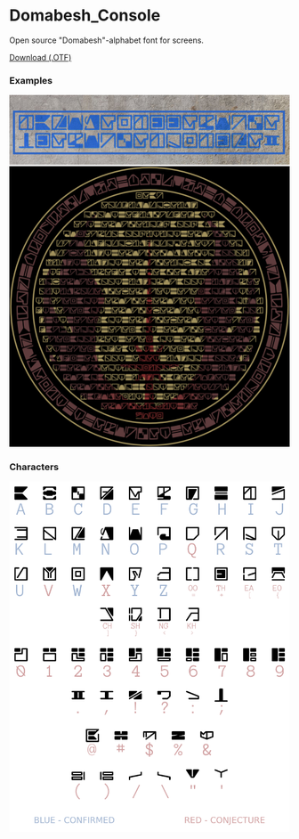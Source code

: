 # Domabesh_Console
Open source "Domabesh"-alphabet font for screens.

[Download (.OTF)](https://github.com/AurekFonts/Domabesh_Console/raw/master/Domabesh_Console_beta.otf)

### Examples
![Domabesh_Console example image](https://github.com/AurekFonts/Domabesh_Console/blob/master/IAmOne.png?raw=true)
![Domabesh_Console example image](https://github.com/AurekFonts/Domabesh_Console/blob/master/JournalOfTheWhills.png?raw=true)
### Characters
![Domabesh_Console character set](https://github.com/AurekFonts/Domabesh_Console/blob/master/Domabesh_Console-CharacterSet-y.png?raw=true)
